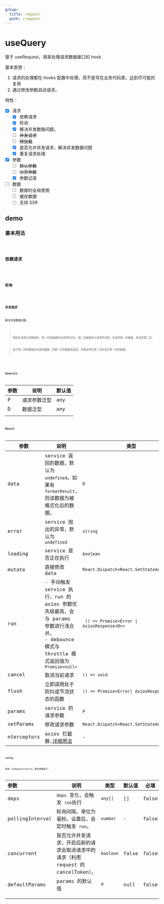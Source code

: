 ```yaml
---
group:
  title: request
  path: /request
---
```


# useQuery

基于 useRequest，用来处理请求数据接口的 hook

基本思想：

1. 请求的处理都在 hooks 配置中处理，而不是写在业务代码里，达到尽可能的复用
2. 通过修改参数自动请求。

特性：

- [x] 请求
  - [x] 依赖请求
  - [x] 轮询
  - [x] 解决并发数据问题。
  - [ ] ~~并发请求~~
  - [ ] ~~预加载~~
  - [x] 是否允许并发请求，解决并发数据问题
  - [x] 重复请求处理
- [x] 参数
  - [ ] ~~默认参数~~
  - [ ] ~~分页参数~~
  - [x] 参数记录
- [ ] 数据
  - [ ] 数据的全局使用
  - [ ] 缓存数据
  - [ ] 支持 SSR

## demo

### 基本用法

<code src="./Demo/ParamsRequest.tsx"/>

### 依赖请求

<code src="./Demo/Deps.tsx"/>

### 轮询

<code src="./Demo/PollginInterval.tsx"/>

### 并发请求

解决并发数据问题。

> 例如在请求分页数据时，第一页的数据较多请求时间长，第二页数据较少请求时间短。先请求第一页数据，再请求第二页。
>
> 由于第二页的数据会先返回数据，而第一页的数据后返回，导致此时在第二页却显示第一页的数据。

<code src="./Demo/Concurrent.tsx"/>

### Generics

| 参数 | 说明         | 默认值 |
| ---- | ------------ | ------ |
| P    | 请求参数泛型 | any    |
| D    | 数据泛型     | any    |
|      |              |        |

### Result

| 参数        | 说明                                                                                                                                            | 类型                                        |
| ----------- | ----------------------------------------------------------------------------------------------------------------------------------------------- | ------------------------------------------- |
| data        | service 返回的数据，默认为 `undefined`。如果有 `formatResult`, 则该数据为被格式化后的数据。                                                     | `D`                                         |
| error       | service 抛出的异常，默认为 `undefined`                                                                                                          | `string`                                    |
| loading     | service 是否正在执行                                                                                                                            | `boolean`                                   |
| mutate      | 直接修改 data                                                                                                                                   | `React.Dispatch<React.SetStateAction<D>>`   |
| run         | - 手动触发 service 执行，run 的 axios 参数优先级最高，会与 params 参数进行浅合并。<br />- debounce 模式与 throttle 模式返回值为 `Promise<null>` | ` () => Promise<Error \| AxiosResponse<D>>` |
| cancel      | 取消当前请求                                                                                                                                    | `() => void`                                |
| flush       | 立即调用处于防抖或节流状态的函数                                                                                                                | `() => Promise<Error\| AxiosResponse<D>>`   |
| params      | service 的请求参数                                                                                                                              | `P`                                         |
| setParams   | 修改请求参数                                                                                                                                    | `React.Dispatch<React.SetStateAction<P>>`   |
| nterceptors | axios 拦截器,[详细用法](https://github.com/axios/axios#interceptors)                                                                            | -                                           |

#### config

继承 useRequestConfig，额外参数如下：

| **参数**        | **说明**                                                                            | **类型**  | **默认值** | 必填  |
| :-------------- | ----------------------------------------------------------------------------------- | --------- | ---------- | ----- |
| deps            | `deps` 变化，会触发 `run`执行                                                       | `any[]`   | []         | false |
| pollingInterval | 轮询间隔，单位为毫秒。设置后，会定时触发 `run`。                                    | `number`  | -          | false |
| concurrent      | 是否允许并发请求，开启后新的请求会取消请求中的请求（利用 request 的 cancelToken）。 | `boolean` | false      | false |
| defaultParams   | params 的默认值                                                                     | `P`       | null       | false |
|                 |                                                                                     |           |            |       |
|                 |                                                                                     |           |            |       |
|                 |                                                                                     |           |            |       |
